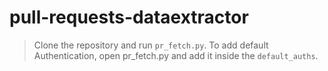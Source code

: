 # pull-requests-dataextractor

> Clone the repository and run ```pr_fetch.py```. To add default Authentication, open pr_fetch.py and add it inside the ```default_auths```.
